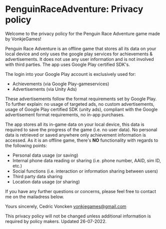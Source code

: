 # PenguinRaceAdventure: Privacy policy

Welcome to the privacy policy for the Penguin Race Adventure game made by VonkjeGames!

Penguin Race Adventure is an offline game that stores all its data on your local device and only uses the google play services for achievements & advertisements. It does not use any user information and is not involved with third parties. The app uses Google Play certified SDK's. 

The login into your Google Play account is exclusively used for:
- Achievements (via Google Play-gameservices)
- Advertisements (via Unity Ads)

These advertisements follow the format requirements set by Google Play. To further explain: no usage of targeted ads, no custom advertisements, usage of Google Play certified SDK (unity ads), compliant with the Google advertisement format requirements, no in-app purchases.

The app stores all its in-game data on your local device, this data is required to save the progress of the game (i.e. no user data). No personal data is retrieved or saved anywhere only achievement information is accessed. As it is an offline game, there's **NO** functionality with regards to the following points:
- Personal data usage (or saving)
- Internal phone data reading or sharing (i.e. phone number, AAID, sim ID, etc.)
- Social functions (i.e. interaction or information sharing between users)
- Third party data sharing
- Location data usage (or sharing)

If you have any further questions or concerns, please feel free to contact me on the mailadress below. 


Yours sincerely,
Cedric Voncken
vonkjegames@gmail.com


This privacy policy will not be changed unless additional information is required by policy makers. Updated 26-07-2022.
